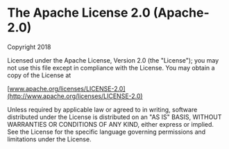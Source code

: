 # The Apache License 2.0 (Apache-2.0)

Copyright 2018 

Licensed under the Apache License, Version 2.0 (the "License");
you may not use this file except in compliance with the License.
You may obtain a copy of the License at

  [www.apache.org/licenses/LICENSE-2.0](http://www.apache.org/licenses/LICENSE-2.0)

Unless required by applicable law or agreed to in writing, software
distributed under the License is distributed on an "AS IS" BASIS,
WITHOUT WARRANTIES OR CONDITIONS OF ANY KIND, either express or implied.
See the License for the specific language governing permissions and
limitations under the License.
